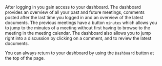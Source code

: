 After logging in you gain access to your dashboard. The dashboard provides an overview of all your past and future meetings, comments posted after the last time you logged in and an overview of the latest documents. The previous meetings have a button `minutes` which allows you to jump to the minutes of a meeting without first having to browse to the meeting in the meeting calendar. The dashboard also allows you to jump right into a discussion by clicking on a comment, and to review the latest documents.

You can always return to your dashboard by using the `Dashboard` button at the top of the page.